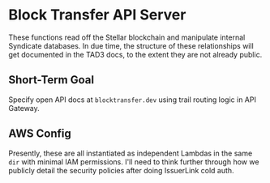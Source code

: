# Block Transfer API Server

These functions read off the Stellar blockchain and manipulate internal Syndicate databases. In due time, the structure of these relationships will get documented in the TAD3 docs, to the extent they are not already public.

## Short-Term Goal

Specify open API docs at `blocktransfer.dev` using trail routing logic in API Gateway.

## AWS Config

Presently, these are all instantiated as independent Lambdas in the same `dir` with minimal IAM permissions.
I'll need to think further through how we publicly detail the security policies after doing IssuerLink cold auth.
